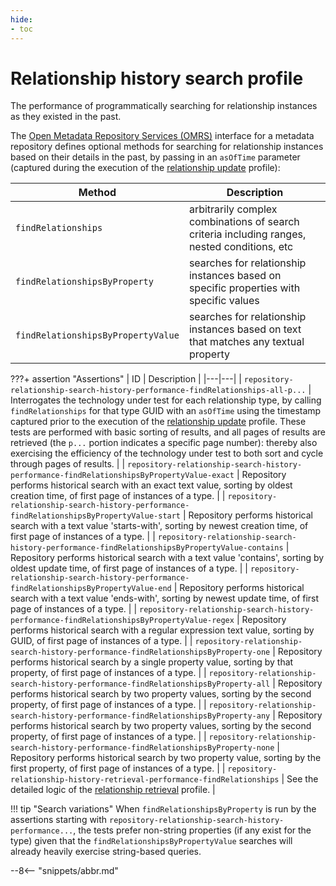 ```yaml
---
hide:
- toc
---
```


<!-- SPDX-License-Identifier: CC-BY-4.0 -->
<!-- Copyright Contributors to the Egeria project. -->

# Relationship history search profile

The performance of programmatically searching for relationship instances as they existed in the past.

The [Open Metadata Repository Services (OMRS)](/egeria-docs/services/omrs) interface for a metadata
repository defines optional methods for searching for relationship instances based on their details in the past,
by passing in an `asOfTime` parameter (captured during the execution of the [relationship update](relationship-update.md) profile):

| Method | Description |
|---|---|
| `findRelationships` | arbitrarily complex combinations of search criteria including ranges, nested conditions, etc |
| `findRelationshipsByProperty` | searches for relationship instances based on specific properties with specific values |
| `findRelationshipsByPropertyValue` | searches for relationship instances based on text that matches any textual property |

???+ assertion "Assertions"
    | ID | Description |
    |---|---|
    | `repository-relationship-search-history-performance-findRelationships-all-p...` | Interrogates the technology under test for each relationship type, by calling `findRelationships` for that type GUID with an `asOfTime` using the timestamp captured prior to the execution of the [relationship update](relationship-update.md) profile. These tests are performed with basic sorting of results, and all pages of results are retrieved (the `p...` portion indicates a specific page number): thereby also exercising the efficiency of the technology under test to both sort and cycle through pages of results. |
    | `repository-relationship-search-history-performance-findRelationshipsByPropertyValue-exact` | Repository performs historical search with an exact text value, sorting by oldest creation time, of first page of instances of a type. |
    | `repository-relationship-search-history-performance-findRelationshipsByPropertyValue-start` | Repository performs historical search with a text value 'starts-with', sorting by newest creation time, of first page of instances of a type. |
    | `repository-relationship-search-history-performance-findRelationshipsByPropertyValue-contains` | Repository performs historical search with a text value 'contains', sorting by oldest update time, of first page of instances of a type. |
    | `repository-relationship-search-history-performance-findRelationshipsByPropertyValue-end` | Repository performs historical search with a text value 'ends-with', sorting by newest update time, of first page of instances of a type. |
    | `repository-relationship-search-history-performance-findRelationshipsByPropertyValue-regex` | Repository performs historical search with a regular expression text value, sorting by GUID, of first page of instances of a type. |
    | `repository-relationship-search-history-performance-findRelationshipsByProperty-one` | Repository performs historical search by a single property value, sorting by that property, of first page of instances of a type. |
    | `repository-relationship-search-history-performance-findRelationshipsByProperty-all` | Repository performs historical search by two property values, sorting by the second property, of first page of instances of a type. |
    | `repository-relationship-search-history-performance-findRelationshipsByProperty-any` | Repository performs historical search by two property values, sorting by the second property, of first page of instances of a type. |
    | `repository-relationship-search-history-performance-findRelationshipsByProperty-none` | Repository performs historical search by two property value, sorting by the first property, of first page of instances of a type. |
    | `repository-relationship-history-retrieval-performance-findRelationships` | See the detailed logic of the [relationship retrieval](relationship-retrieval.md) profile. |

!!! tip "Search variations"
    When `findRelationshipsByProperty` is run by the assertions starting with `repository-relationship-search-history-performance...`,
    the tests prefer non-string properties (if any exist for the type) given that the `findRelationshipsByPropertyValue`
    searches will already heavily exercise string-based queries.

--8<-- "snippets/abbr.md"
